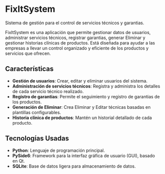 # FixItSystem
Sistema de gestión para el control de servicios técnicos y garantias.

FixItSystem es una aplicación que permite gestionar datos de usuarios, administrar servicios técnicos, registrar garantias, generar Eliminar y gestionar historias clínicas de productos. Está diseñada para ayudar a las empresas a llevar un control organizado y eficiente de los productos y servicios que ofrecen.

## Características
- **Gestión de usuarios**: Crear, editar y eliminar usuarios del sistema.
- **Administración de servicios técnicos**: Registra y administra los detalles de cada servicio técnico realizado.
- **Registro de garantias**: Permite el seguimiento y registro de garantias de los productos.
- **Generación de Eliminar**: Crea Eliminar y Editar técnicas basadas en plantillas configurables.
- **Historia clínica de productos**: Mantén un historial detallado de cada producto.

## Tecnologías Usadas
- **Python**: Lenguaje de programación principal.
- **PySide6**: Framework para la interfaz gráfica de usuario (GUI), basado en Qt.
- **SQLite**: Base de datos ligera para almacenamiento de datos.
